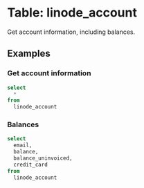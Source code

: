 # Table: linode_account

Get account information, including balances.

## Examples

### Get account information

```sql
select
  *
from
  linode_account
```

### Balances

```sql
select
  email,
  balance,
  balance_uninvoiced,
  credit_card
from
  linode_account
```
